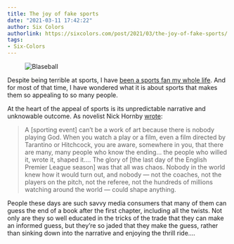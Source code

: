 ```yaml
---
title: The joy of fake sports
date: "2021-03-11 17:42:22"
author: Six Colors
authorlink: https://sixcolors.com/post/2021/03/the-joy-of-fake-sports/
tags:
- Six-Colors
---
```

<figure><img src="https://i0.wp.com/sixcolors.com/wp-content/uploads/2021/03/blaseball-top.png?ssl=1" alt="Blaseball" data-image-w="" data-image-h="" class=" jetpack-broken-image" data-recalc-dims="1"/><br /></figure><p>Despite being terrible at sports, I have <a href="https://the-magazine.org/1/baseball-misfits">been a sports fan my whole life</a>. And for most of that time, I have wondered what it is about sports that makes them so appealing to so many people.</p>
<p>At the heart of the appeal of sports is its unpredictable narrative and unknowable outcome. As novelist Nick Hornby <a href="http://www.amazon.com/dp/B008LYQ1IM/?tag=intertext-20">wrote</a>:</p>
<blockquote><p>
  A [sporting event] can’t be a work of art because there is nobody playing God. When you watch a play or a film, even a film directed by Tarantino or Hitchcock, you are aware, somewhere in you, that there are many, many people who know the ending… the people who willed it, wrote it, shaped it…. The glory of [the last day of the English Premier League season] was that all was chaos. Nobody in the world knew how it would turn out, and nobody — not the coaches, not the players on the pitch, not the referee, not the hundreds of millions watching around the world — could shape anything.
</p></blockquote>
<p>People these days are such savvy media consumers that many of them can guess the end of a book after the first chapter, including all the twists. Not only are they so well educated in the tricks of the trade that they can make an informed guess, but they’re so jaded that they make the guess, rather than sinking down into the narrative and enjoying the thrill ride.&#8230;</p>